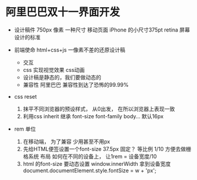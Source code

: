 # 阿里巴巴双十一界面开发

- 设计稿件
    750px 像素  一种尺寸 移动页面
    iPhone 的小尺寸375pt retina 屏幕 设计的标准
- 前端使命
    html+css+js 一像素不差的还原设计稿 
    - 交互
    - css 实现视觉效果 css动画
    - 设计稿是静态的，我们要做动态的
    - 兼容性 阿里巴巴 兼容性到达了恐怖的99.99%

- css reset
    1. 抹平不同浏览器的预设样式， 从0出发， 在所以浏览器上表现一致
    2. 利用css inherit 继承 font-size font-family body...
        默认16px 

- rem 单位
    1. 在移动端， 为了兼容 少用甚至不用px
    2. 先给HTML便签设置一个font-size
        37.5px 固定？
        等比例 1/10 方便去做栅格系统 布局
        如何在不同的设备上， 让1rem = 设备宽度/10
    3. html 的font-size 要动态设置
        window.innerWidth 拿到设备宽度
        document.documentElement.style.fontSize = w + 'px';